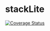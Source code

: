 # stackLite

[![Coverage Status](https://coveralls.io/repos/github/basilcea/stackLite/badge.svg?branch=master)](https://coveralls.io/github/basilcea/stackLite?branch=master)